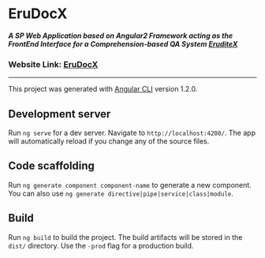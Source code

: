 # EruDocX

**_A SP Web Application based on Angular2 Framework acting as the FrontEnd Interface for a Comprehension-based QA System [EruditeX](https://github.com/meshde/EruditeX)_**

### Website Link: [EruDocX](http://erudocx.s3-website.ap-south-1.amazonaws.com)
-----

This project was generated with [Angular CLI](https://github.com/angular/angular-cli) version 1.2.0.

## Development server

Run `ng serve` for a dev server. Navigate to `http://localhost:4200/`. The app will automatically reload if you change any of the source files.

## Code scaffolding

Run `ng generate component component-name` to generate a new component. You can also use `ng generate directive|pipe|service|class|module`.

## Build

Run `ng build` to build the project. The build artifacts will be stored in the `dist/` directory. Use the `-prod` flag for a production build.


